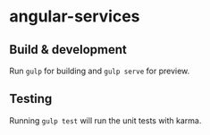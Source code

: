# angular-services

## Build & development

Run `gulp` for building and `gulp serve` for preview.

## Testing

Running `gulp test` will run the unit tests with karma.
